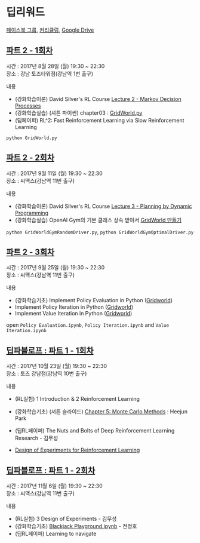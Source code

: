 # 딥리워드

[페이스북 그룹](https://www.facebook.com/groups/DeepReward/),
[커리큘럼](https://docs.google.com/spreadsheets/d/1yOGenVpN9w-AlFK2Z-3IU6ihFkgooKUb9p3pUgnATS8/edit#gid=1400258417),
[Google Drive](https://drive.google.com/drive/u/1/folders/0Bw594TdiBdAUeTlfaGhxUm1FcFE)

## [파트 2 - 1회차](https://www.facebook.com/events/169386600274050/)

시간 : 2017년 8월 28일 (월) 19:30 ~ 22:30<br>
장소 : 강남 토즈타워점(강남역 1번 출구)

내용
* (강화학습이론) David Silver's RL Course
  [Lecture 2 - Markov Decision Processes](http://www0.cs.ucl.ac.uk/staff/d.silver/web/Teaching_files/MDP.pdf)
* (강화학습실습) (셔튼 파이썬) chapter03 :
  [GridWorld.py](https://github.com/ShangtongZhang/reinforcement-learning-an-introduction/blob/master/chapter03/GridWorld.py)
* (딥페이퍼) RL^2: Fast Reinforcement Learning via Slow Reinforcement Learning

`python GridWorld.py`

## [파트 2 - 2회차](https://www.facebook.com/events/129594747676131/)

시간 : 2017년 9월 11일 (월) 19:30 ~ 22:30<br>
장소 : 씨맥스(강남역 11번 출구)

내용
* (강화학습이론) David Silver's RL Course
  [Lecture 3 - Planning by Dynamic Programming](http://www0.cs.ucl.ac.uk/staff/d.silver/web/Teaching_files/DP.pdf)
* (강화학습실습) OpenAI Gym의 기본 클래스 상속 받아서
  [GridWorld 만들기](https://github.com/dennybritz/reinforcement-learning/blob/master/lib/envs/gridworld.py)

`python GridWorldGymRandomDriver.py`, `python GridWorldGymOptimalDriver.py`

## [파트 2 - 3회차](https://www.facebook.com/events/506467736379305/)

시간 : 2017년 9월 25일 (월) 19:30 ~ 22:30<br>
장소 : 씨맥스(강남역 11번 출구)

내용
* (강화학습기초) Implement Policy Evaluation in Python
  ([Gridworld](https://github.com/dennybritz/reinforcement-learning/blob/master/DP/Policy%20Evaluation.ipynb))
* Implement Policy Iteration in Python
  ([Gridworld](https://github.com/dennybritz/reinforcement-learning/blob/master/DP/Policy%20Iteration.ipynb))
* Implement Value Iteration in Python
  ([Gridworld](https://github.com/dennybritz/reinforcement-learning/blob/master/DP/Value%20Iteration.ipynb))

open `Policy Evaluation.ipynb`, `Policy Iteration.ipynb` and `Value Iteration.ipynb`

## [딥파블로프 : 파트 1 - 1회차](https://www.facebook.com/events/1583245015032401/)

시간 : 2017년 10월 23일 (월) 19:30 ~ 22:30<br>
장소 : 토즈 강남점(강남역 10번 출구)

내용
* (RL실험) 1 Introduction & 2 Reinforcement Learning
* (강화학습기초) (셔튼 슬라이드) [Chapter 5: Monte Carlo Methods](http://incompleteideas.net/sutton/609%20dropbox/slides%20(pdf%20and%20keynote)/9-10-MC.pdf) : Heejun Park
* (딥RL페이퍼) The Nuts and Bolts of Deep Reinforcement Learning Research - 김무성

* [Design of Experiments for Reinforcement Learning](https://www.amazon.com/Design-Experiments-Reinforcement-Learning-Springer/dp/3319385518)

## [딥파블로프 : 파트 1 - 2회차](https://www.facebook.com/events/138903606700850/)

시간 : 2017년 11월 6일 (월) 19:30 ~ 22:30<br>
장소 : 씨맥스(강남역 11번 출구)

내용
* (RL실험) 3 Design of Experiments - 김무성
* (강화학습기초) [Blackjack Playground.ipynb](https://github.com/dennybritz/reinforcement-learning/blob/master/MC/Blackjack%20Playground.ipynb) - 전정호
* (딥RL페이퍼) Learning to navigate


